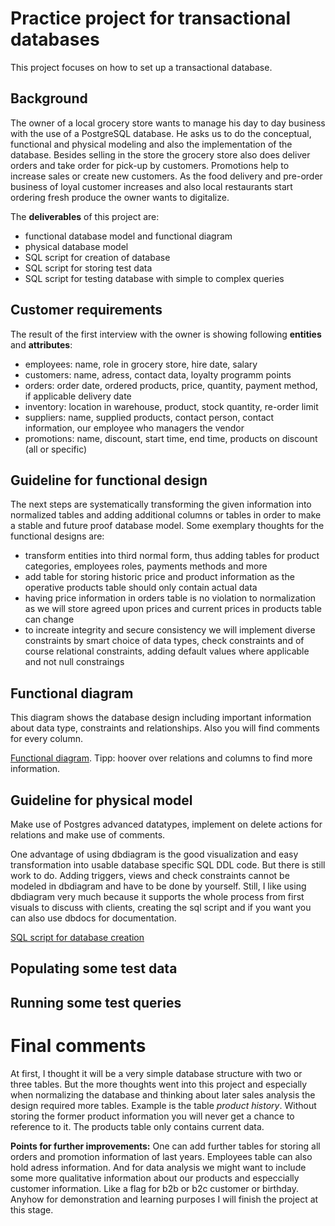 # Practice project for transactional databases

This project focuses on how to set up a transactional database.

## Background

The owner of a local grocery store wants to manage his day to day business with the use of a PostgreSQL database. He asks us to do the conceptual, functional and physical modeling and also the implementation of the database. Besides selling in the store the grocery store also does deliver orders and take order for pick-up by customers. Promotions help to increase sales or create new customers. As the food delivery and pre-order business of loyal customer increases and also local restaurants start ordering fresh produce the owner wants to digitalize.

The **deliverables** of this project are:
- functional database model and functional diagram
- physical database model
- SQL script for creation of database
- SQL script for storing test data
- SQL script for testing database with simple to complex queries

## Customer requirements

The result of the first interview with the owner is showing following **entities** and **attributes**:
- employees: name, role in grocery store, hire date, salary
- customers: name, adress, contact data, loyalty programm points
- orders: order date, ordered products, price, quantity, payment method, if applicable delivery date
- inventory: location in warehouse, product, stock quantity, re-order limit
- suppliers: name, supplied products, contact person, contact information, our employee who managers the vendor
- promotions: name, discount, start time, end time, products on discount (all or specific)

## Guideline for functional design

The next steps are systematically transforming the given information into normalized tables and adding additional columns or tables in order to make a stable and future proof database model. Some exemplary thoughts for the functional designs are:
- transform entities into third normal form, thus adding tables for product categories, employees roles, payments methods and more
- add table for storing historic price and product information as the operative products table should only contain actual data
- having price information in orders table is no violation to normalization as we will store agreed upon prices and current prices in products table can change
- to increate integrity and secure consistency we will implement diverse constraints by smart choice of data types, check constraints and of course relational constraints, adding default values where applicable and not null constraings

## Functional diagram

This diagram shows the database design including important information about data type, constraints and relationships. Also you will find comments for every column.

[Functional diagram](https://dbdiagram.io/d/grocery-store-681f60745b2fc4582f05719c). Tipp: hoover over relations and columns to find more information.

## Guideline for physical model 

Make use of Postgres advanced datatypes, implement on delete actions for relations and make use of comments. 

One advantage of using dbdiagram is the good visualization and easy transformation into usable database specific SQL DDL code. But there is still work to do. Adding triggers, views and check constraints cannot be modeled in dbdiagram and have to be done by yourself. Still, I like using dbdiagram very much because it supports the whole process from first visuals to discuss with clients, creating the sql script and if you want you can also use dbdocs for documentation.

[SQL script for database creation](https://.....)

## Populating some test data

## Running some test queries

# Final comments

At first, I thought it will be a very simple database structure with two or three tables. But the more thoughts went into this project and especially when normalizing the database and thinking about later sales analysis the design required more tables. Example is the table *product history*. Without storing the former product information you will never get a chance to reference to it. The products table only contains current data. 

**Points for further improvements:** One can add further tables for storing all orders and promotion information of last years. Employees table can also hold adress information. And for data analysis we might want to include some more qualitative information about our products and especcially customer information. Like a flag for b2b or b2c customer or birthday. Anyhow for demonstration and learning purposes I will finish the project at this stage. 
